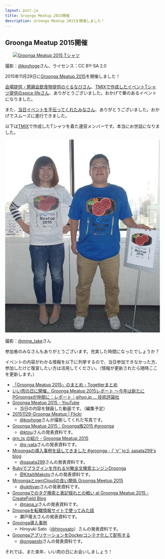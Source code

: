 ```yaml
---
layout: post.ja
title: Groonga Meatup 2015開催
description: Groonga Meatup 2015を開催しました！
---
```


## Groonga Meatup 2015開催

<div style="max-width: 90%; margin: 0px auto;">
  <a data-flickr-embed="true" href="https://www.flickr.com/photos/koyhoge/23360774036/in/album-72157659465505463/" title="Groonga Meatup 2015 Tシャツ"><img src="https://farm1.staticflickr.com/633/23360774036_f4547525a1_z.jpg" width="640" height="428" alt="Groonga Meatup 2015 Tシャツ"></a>
  <script async src="//embedr.flickr.com/assets/client-code.js" charset="utf-8"></script>
</div>

撮影：[@koyhoge](https://twitter.com/koyhoge)さん、ライセンス：CC BY-SA 2.0

2015年11月29日に[Groonga Meatup 2015](https://groonga.doorkeeper.jp/events/31482)を開催しました！

[会場提供・懇親会飲食物提供のぐるなびさん](https://groonga.doorkeeper.jp/events/31482#gnavi)、[TMIXで作成したイベントTシャツ提供のspice lifeさん](https://groonga.doorkeeper.jp/events/31482#spicelife)、ありがとうございました。おかげで華のあるイベントになりました。

また、[当日イベントを手伝ってくれたみなさん](https://github.com/groonga/meetup/issues/13)、ありがとうございました。おかげでスムーズに進行できました。

以下は[TMIX](http://tmix.jp/)で作成したTシャツを着た運営メンバーです。本当にお世話になりました。

![会場提供のぐるなびの砂原さんと当日手伝ってくれた玉野さん](/images/blog/ja/2015-11-29-groonga-meatup-2015/staffs-with-groonga-meatup-2015-t-shirt.jpg)

撮影：[@mine_take](https://twitter.com/mine_take)さん

参加者のみなさんもありがとうございます。充実した時間になったでしょうか？

イベントの内容がわかる情報を以下に列挙するので、当日参加できなかった方、参加したけど復習したい方は活用してください。（情報が更新されたら随時ここを更新します。）

  * [「Groonga Meatup 2015」のまとめ - Togetterまとめ](http://togetter.com/li/904224)
  * [いい肉の日に開催，Groonga Meatup 2015レポート ～今年は新たにPGroongaが仲間に：レポート｜gihyo.jp … 技術評論社](http://gihyo.jp/news/report/2015/12/0801)
  * [Groonga Meatup 2015 - YouTube](https://www.youtube.com/watch?v=_Ep-OnP1lhA)
    * 当日の内容を録画した動画です。（編集予定）
  * [20151129-Groonga Meatup \| Flickr](https://www.flickr.com/photos/koyhoge/sets/72157659465505463)
    * [@koyhoge](https://twitter.com/koyhoge)さんが撮影してくれた写真です。
  * [Groonga Meatup 2015：Groonga族2015 #groonga](http://www.clear-code.com/blog/2015/12/6.html)
    * [@ktou](https://twitter.com/ktou)さんの発表資料です。
  * [grn_ts の紹介 - Groonga Meatup 2015](http://www.slideshare.net/s5yata/grnts-groonga-meatup-2015)
    * [@s-yata](https://github.com/s-yata)さんの発表資料です。
  * [Mroongaの導入事例を話してきました #groonga - (ﾟ∀ﾟ)o彡 sasata299's blog](http://blog.livedoor.jp/sasata299/archives/52201195.html)
    * [@sasata299](https://twitter.com/sasata299)さんの発表資料です。
  * [Rubyでプラグインを作れる分散全文検索エンジンDroonga](https://kitaitimakoto.github.io/apehuci/2015/11/29.html)
    * [@KitaitiMakoto](https://github.com/KitaitiMakoto)さんの発表資料です。
  * [MroongaとownCloudの良い関係 Groonga Meetup 2015](http://www.slideshare.net/ukitiyan/mroongaowncloud-groonga-meetup-2015)
    * [@ukitiyan](https://github.com/ukitiyan)さんの発表資料です。
  * [Groongaでのタグ検索と表記揺れとの戦い at Groonga Meatup 2015 - CreateField Blog](http://blog.createfield.com/entry/2015/11/30/120556)
    * [@naoa_y](https://twitter.com/naoa_y)さんの発表資料です。
  * [Droongaを転職情報サイトで使ってみた話](http://www.slideshare.net/JSUXDesign/groonga-meetup20151129)
    * 瀬戸隆太さんの発表資料です。
  * [Groonga導入事例](http://slide.rabbit-shocker.org/authors/hiroyuki-sato/groonga-meatup-2015/)
    * Hiroyuki Sato（[@hiroysato](https://twitter.com/hiroysato)）さんの発表資料です。
  * [GroongaアプリケーションをDockerコンテナ化して配布する](http://www.slideshare.net/GaeshiGaeshi/groongadocker)
    * [@ongaeshi](https://github.com/ongaeshi)さんの発表資料です。

それでは、また来年、いい肉の日にお会いしましょう！
